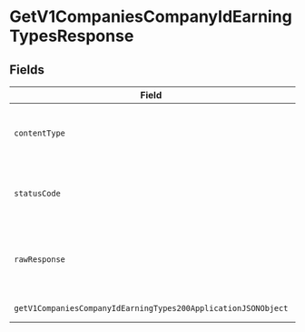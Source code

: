 # GetV1CompaniesCompanyIdEarningTypesResponse


## Fields

| Field                                                                                                                                     | Type                                                                                                                                      | Required                                                                                                                                  | Description                                                                                                                               |
| ----------------------------------------------------------------------------------------------------------------------------------------- | ----------------------------------------------------------------------------------------------------------------------------------------- | ----------------------------------------------------------------------------------------------------------------------------------------- | ----------------------------------------------------------------------------------------------------------------------------------------- |
| `contentType`                                                                                                                             | *string*                                                                                                                                  | :heavy_check_mark:                                                                                                                        | HTTP response content type for this operation                                                                                             |
| `statusCode`                                                                                                                              | *number*                                                                                                                                  | :heavy_check_mark:                                                                                                                        | HTTP response status code for this operation                                                                                              |
| `rawResponse`                                                                                                                             | [AxiosResponse](https://axios-http.com/docs/res_schema)                                                                                   | :heavy_minus_sign:                                                                                                                        | Raw HTTP response; suitable for custom response parsing                                                                                   |
| `getV1CompaniesCompanyIdEarningTypes200ApplicationJSONObject`                                                                             | [GetV1CompaniesCompanyIdEarningTypes200ApplicationJSON](../../models/operations/getv1companiescompanyidearningtypes200applicationjson.md) | :heavy_minus_sign:                                                                                                                        | Example response                                                                                                                          |